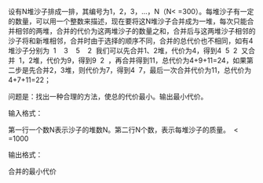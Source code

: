 设有N堆沙子排成一排，其编号为1，2，3，…，N（N< =300）。每堆沙子有一定的数量，可以用一个整数来描述，现在要将这N堆沙子合并成为一堆，每次只能合并相邻的两堆，合并的代价为这两堆沙子的数量之和，合并后与这两堆沙子相邻的沙子将和新堆相邻，合并时由于选择的顺序不同，合并的总代价也不相同，如有4堆沙子分别为  1    3    5    2  我们可以先合并1、2堆，代价为4，得到4  5  2  又合并  1，2堆，代价为9，得到9  2  ，再合并得到11，总代价为4+9+11=24，如果第二步是先合并2，3堆，则代价为7，得到4  7，最后一次合并代价为11，总代价为4+7+11=22；

问题是：找出一种合理的方法，使总的代价最小。输出最小代价。

输入格式：

第一行一个数N表示沙子的堆数N。第二行N个数，表示每堆沙子的质量。  < =1000

输出格式：

合并的最小代价
